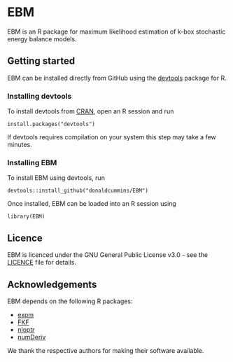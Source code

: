 # EBM

EBM is an R package for maximum likelihood estimation of k-box stochastic energy balance models.

## Getting started

EBM can be installed directly from GitHub using the [devtools](https://cran.r-project.org/package=devtools) package for R.

### Installing devtools

To install devtools from [CRAN](https://cran.r-project.org/), open an R session and run

```
install.packages("devtools")
```

If devtools requires compilation on your system this step may take a few minutes.

### Installing EBM

To install EBM using devtools, run

```
devtools::install_github("donaldcummins/EBM")
```

Once installed, EBM can be loaded into an R session using

```
library(EBM)
```

## Licence

EBM is licenced under the GNU General Public License v3.0 - see the [LICENCE](LICENCE) file for details.

## Acknowledgements

EBM depends on the following R packages:

* [expm](https://cran.r-project.org/package=expm)
* [FKF](https://cran.r-project.org/package=FKF)
* [nloptr](https://cran.r-project.org/package=nloptr)
* [numDeriv](https://cran.r-project.org/package=numDeriv)

We thank the respective authors for making their software available.





